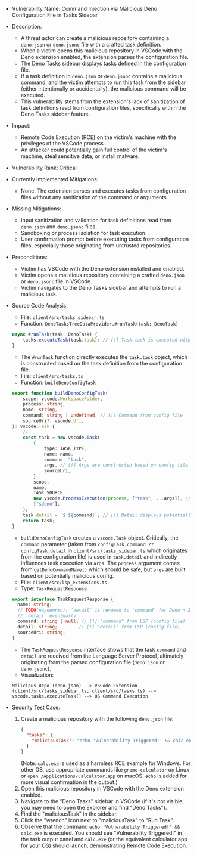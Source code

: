 - Vulnerability Name: Command Injection via Malicious Deno Configuration File in Tasks Sidebar
- Description:
    - A threat actor can create a malicious repository containing a `deno.json` or `deno.jsonc` file with a crafted task definition.
    - When a victim opens this malicious repository in VSCode with the Deno extension enabled, the extension parses the configuration file.
    - The Deno Tasks sidebar displays tasks defined in the configuration file.
    - If a task definition in `deno.json` or `deno.jsonc` contains a malicious command, and the victim attempts to run this task from the sidebar (either intentionally or accidentally), the malicious command will be executed.
    - This vulnerability stems from the extension's lack of sanitization of task definitions read from configuration files, specifically within the Deno Tasks sidebar feature.
- Impact:
    - Remote Code Execution (RCE) on the victim's machine with the privileges of the VSCode process.
    - An attacker could potentially gain full control of the victim's machine, steal sensitive data, or install malware.
- Vulnerability Rank: Critical
- Currently Implemented Mitigations:
    - None. The extension parses and executes tasks from configuration files without any sanitization of the command or arguments.
- Missing Mitigations:
    - Input sanitization and validation for task definitions read from `deno.json` and `deno.jsonc` files.
    - Sandboxing or process isolation for task execution.
    - User confirmation prompt before executing tasks from configuration files, especially those originating from untrusted repositories.
- Preconditions:
    - Victim has VSCode with the Deno extension installed and enabled.
    - Victim opens a malicious repository containing a crafted `deno.json` or `deno.jsonc` file in VSCode.
    - Victim navigates to the Deno Tasks sidebar and attempts to run a malicious task.
- Source Code Analysis:
    - File: `client/src/tasks_sidebar.ts`
    - Function: `DenoTasksTreeDataProvider.#runTask(task: DenoTask)`

    ```typescript
    async #runTask(task: DenoTask) {
        tasks.executeTask(task.task); // [!] Task.task is executed without sanitization
    }
    ```
    - The `#runTask` function directly executes the `task.task` object, which is constructed based on the task definition from the configuration file.
    - File: `client/src/tasks.ts`
    - Function: `buildDenoConfigTask`

    ```typescript
    export function buildDenoConfigTask(
        scope: vscode.WorkspaceFolder,
        process: string,
        name: string,
        command: string | undefined, // [!] Command from config file
        sourceUri?: vscode.Uri,
    ): vscode.Task {
        // ...
        const task = new vscode.Task(
            {
                type: TASK_TYPE,
                name: name,
                command: "task",
                args, // [!] Args are constructed based on config file, but "command" is also used directly in detail
                sourceUri,
            },
            scope,
            name,
            TASK_SOURCE,
            new vscode.ProcessExecution(process, ["task", ...args]), // [!] ProcessExecution is created with potentially malicious "process" and "args"
            ["$deno"],
        );
        task.detail = `$ ${command}`; // [!] Detail displays potentially malicious command
        return task;
    }
    ```
    - `buildDenoConfigTask` creates a `vscode.Task` object. Critically, the `command` parameter (taken from `configTask.command ?? configTask.detail` in `client/src/tasks_sidebar.ts` which originates from the configuration file) is used in `task.detail` and indirectly influences task execution via `args`. The `process` argument comes from `getDenoCommandName()` which should be safe, but `args` are built based on potentially malicious config.
    - File: `client/src/lsp_extensions.ts`
    - Type: `TaskRequestResponse`

    ```typescript
    export interface TaskRequestResponse {
      name: string;
      // TODO(nayeemrmn): `detail` is renamed to `command` for Deno > 2.1.1. Remove
      // `detail` eventually.
      command: string | null; // [!] "command" from LSP (config file)
      detail: string;        // [!] "detail" from LSP (config file)
      sourceUri: string;
    }
    ```
    - The `TaskRequestResponse` interface shows that the task `command` and `detail` are received from the Language Server Protocol, ultimately originating from the parsed configuration file (`deno.json` or `deno.jsonc`).
    - Visualization:

    ```
    Malicious Repo (deno.json) --> VSCode Extension (client/src/tasks_sidebar.ts, client/src/tasks.ts) --> vscode.tasks.executeTask() --> OS Command Execution
    ```

- Security Test Case:
    1. Create a malicious repository with the following `deno.json` file:
        ```json
        {
          "tasks": {
            "maliciousTask": "echo 'Vulnerability Triggered!' && calc.exe"
          }
        }
        ```
        (Note: `calc.exe` is used as a harmless RCE example for Windows. For other OS, use appropriate commands like `gnome-calculator` on Linux or `open /Applications/Calculator.app` on macOS. `echo` is added for more visual confirmation in the output.)
    2. Open this malicious repository in VSCode with the Deno extension enabled.
    3. Navigate to the "Deno Tasks" sidebar in VSCode (if it's not visible, you may need to open the Explorer and find "Deno Tasks").
    4. Find the "maliciousTask" in the sidebar.
    5. Click the "wrench" icon next to "maliciousTask" to "Run Task".
    6. Observe that the command `echo 'Vulnerability Triggered!' && calc.exe` is executed. You should see "Vulnerability Triggered!" in the task output panel and `calc.exe` (or the equivalent calculator app for your OS) should launch, demonstrating Remote Code Execution.
